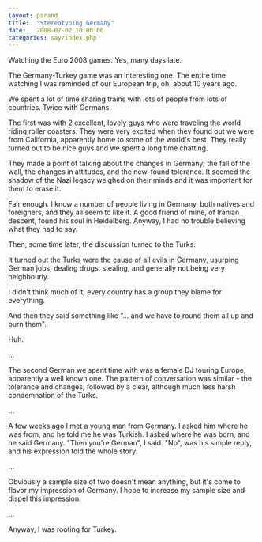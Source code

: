 ```yaml
---
layout: parand
title:  "Stereotyping Germany"
date:   2008-07-02 10:00:00
categories: say/index.php
---
```

Watching the Euro 2008 games. Yes, many days late.

The Germany-Turkey game was an interesting one. The entire time watching I was reminded of our European trip, oh, about 10 years ago.

We spent a lot of time sharing trains with lots of people from lots of countries. Twice with Germans.

The first was with 2 excellent, lovely guys who were traveling the world riding roller coasters. They were very excited when they found out we were from California, apparently home to some of the world's best. They really turned out to be nice guys and we spent a long time chatting.

They made a point of talking about the changes in Germany; the fall of the wall, the changes in attitudes, and the new-found tolerance. It seemed the shadow of the Nazi legacy weighed on their minds and it was important for them to erase it.

Fair enough. I know a number of people living in Germany, both natives and foreigners, and they all seem to like it. A good friend of mine, of Iranian descent, found his soul in Heidelberg. Anyway, I had no trouble believing what they had to say.

Then, some time later, the discussion turned to the Turks.

It turned out the Turks were the cause of all evils in Germany, usurping German jobs, dealing drugs, stealing, and generally not being very neighbourly.

I didn't think much of it; every country has a group they blame for everything.

And then they said something like "… and we have to round them all up and burn them".

Huh.

…

The second German we spent time with was a female DJ touring Europe, apparently a well known one. The pattern of conversation was similar - the tolerance and changes, followed by a clear, although much less harsh condemnation of the Turks.

…

A few weeks ago I met a young man from Germany. I asked him where he was from, and he told me he was Turkish. I asked where he was born, and he said Germany. "Then you're German", I said. "No", was his simple reply, and his expression told the whole story.

…

Obviously a sample size of two doesn't mean anything, but it's come to flavor my impression of Germany. I hope to increase my sample size and dispel this impression.

…

Anyway, I was rooting for Turkey.
